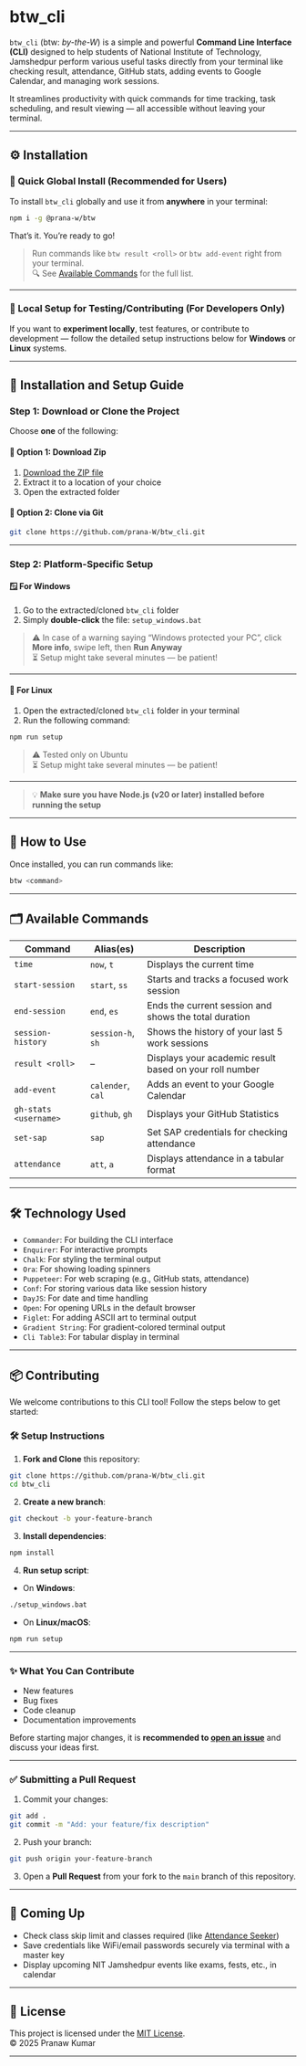 # btw_cli

`btw_cli` (btw: _by-the-W_) is a simple and powerful **Command Line Interface (CLI)** designed to help students of National Institute of Technology, Jamshedpur perform various useful tasks directly from your terminal like checking result, attendance, GitHub stats, adding events to Google Calendar, and managing work sessions.

It streamlines productivity with quick commands for time tracking, task scheduling, and result viewing — all accessible without leaving your terminal.

---

## ⚙️ Installation

### 🚀 Quick Global Install (Recommended for Users)

To install `btw_cli` globally and use it from **anywhere** in your terminal:

```bash
npm i -g @prana-w/btw
```

That’s it. You’re ready to go!

> Run commands like `btw result <roll>` or `btw add-event` right from your terminal.  
> 🔍 See [Available Commands](#-available-commands) for the full list.

---

### 🧪 Local Setup for Testing/Contributing (For Developers Only)

If you want to **experiment locally**, test features, or contribute to development — follow the detailed setup instructions below for **Windows** or **Linux** systems.

---

## 🔧 Installation and Setup Guide

### Step 1: Download or Clone the Project

Choose **one** of the following:

#### 🔹 Option 1: Download Zip

1. [Download the ZIP file](https://github.com/prana-W/btw_cli/releases/download/v1.0.0/btw_cli_v1.0.0.zip)
2. Extract it to a location of your choice
3. Open the extracted folder

#### 🔹 Option 2: Clone via Git

```bash
git clone https://github.com/prana-W/btw_cli.git
```

---

### Step 2: Platform-Specific Setup

#### 🪟 For Windows

1. Go to the extracted/cloned `btw_cli` folder
2. Simply **double-click** the file: `setup_windows.bat`

> ⚠️ In case of a warning saying “Windows protected your PC”, click **More info**, swipe left, then **Run Anyway**  
> ⏳ Setup might take several minutes — be patient!

---

#### 🐧 For Linux

1. Open the extracted/cloned `btw_cli` folder in your terminal
2. Run the following command:

```bash
npm run setup
```

> ⚠️ Tested only on Ubuntu  
> ⏳ Setup might take several minutes — be patient!

---

> 💡 **Make sure you have Node.js (v20 or later) installed before running the setup**

---

## 🧰 How to Use

Once installed, you can run commands like:

```bash
btw <command>
```

---

## 🗂️ Available Commands

| Command               | Alias(es)         | Description                                             |
| --------------------- | ----------------- | ------------------------------------------------------- |
| `time`                | `now`, `t`        | Displays the current time                               |
| `start-session`       | `start`, `ss`     | Starts and tracks a focused work session                |
| `end-session`         | `end`, `es`       | Ends the current session and shows the total duration   |
| `session-history`     | `session-h`, `sh` | Shows the history of your last 5 work sessions          |
| `result <roll>`       | –                 | Displays your academic result based on your roll number |
| `add-event`           | `calender`, `cal` | Adds an event to your Google Calendar                   |
| `gh-stats <username>` | `github`, `gh`    | Displays your GitHub Statistics                         |
| `set-sap`             | `sap`             | Set SAP credentials for checking attendance             |
| `attendance`          | `att`, `a`        | Displays attendance in a tabular format                 |

---

## 🛠️ Technology Used

- `Commander`: For building the CLI interface
- `Enquirer`: For interactive prompts
- `Chalk`: For styling the terminal output
- `Ora`: For showing loading spinners
- `Puppeteer`: For web scraping (e.g., GitHub stats, attendance)
- `Conf`: For storing various data like session history
- `DayJS`: For date and time handling
- `Open`: For opening URLs in the default browser
- `Figlet`: For adding ASCII art to terminal output
- `Gradient String`: For gradient-colored terminal output
- `Cli Table3`: For tabular display in terminal

---

## 📦 Contributing

We welcome contributions to this CLI tool! Follow the steps below to get started:

### 🛠️ Setup Instructions

1. **Fork and Clone** this repository:

```bash
git clone https://github.com/prana-W/btw_cli.git
cd btw_cli
```

2. **Create a new branch**:

```bash
git checkout -b your-feature-branch
```

3. **Install dependencies**:

```bash
npm install
```

4. **Run setup script**:

- On **Windows**:

```bash
./setup_windows.bat
```

- On **Linux/macOS**:

```bash
npm run setup
```

---

### ✨ What You Can Contribute

- New features
- Bug fixes
- Code cleanup
- Documentation improvements

Before starting major changes, it is **recommended to [open an issue](https://github.com/prana-W/btw_cli/issues)** and discuss your ideas first.

---

### ✅ Submitting a Pull Request

1. Commit your changes:

```bash
git add .
git commit -m "Add: your feature/fix description"
```

2. Push your branch:

```bash
git push origin your-feature-branch
```

3. Open a **Pull Request** from your fork to the `main` branch of this repository.

---

## 🚧 Coming Up

- Check class skip limit and classes required (like [Attendance Seeker](https://github.com/prana-W/Attendance-Seeker))
- Save credentials like WiFi/email passwords securely via terminal with a master key
- Display upcoming NIT Jamshedpur events like exams, fests, etc., in calendar

---

## 📄 License

This project is licensed under the [MIT License](LICENSE).  
© 2025 Pranaw Kumar

---
